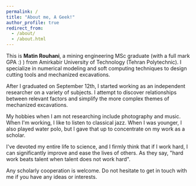 ```yaml
---
permalink: /
title: "About me, A Geek!"
author_profile: true
redirect_from: 
  - /about/
  - /about.html
---
```


This is **Matin Rouhani**, a mining engineering MSc graduate (with a full mark GPA :) ) from Amirkabir University of Technology (Tehran Polytechnic). I specialize in numerical modeling and soft computing techniques to design cutting tools and mechanized excavations. 

After I graduated on September 12th, I started working as an independent researcher on a variety of subjects. I attempt to discover relationships between relevant factors and simplify the more complex themes of mechanized excavations.

My hobbies when I am not researching include photography and music. When I'm working, I like to listen to classical jazz. When I was younger, I also played water polo, but I gave that up to concentrate on my work as a scholar.

I've devoted my entire life to science, and I firmly think that if I work hard, I can significantly improve and ease the lives of others. As they say, "hard work beats talent when talent does not work hard".

Any scholarly cooperation is welcome. Do not hesitate to get in touch with me if you have any ideas or interests.
